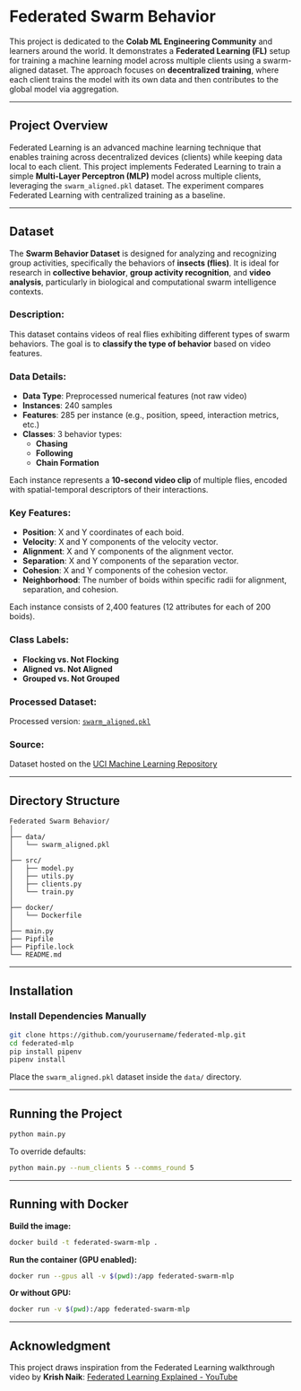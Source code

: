 # **Federated Swarm Behavior**

This project is dedicated to the **Colab ML Engineering Community** and learners around the world. It demonstrates a **Federated Learning (FL)** setup for training a machine learning model across multiple clients using a swarm-aligned dataset. The approach focuses on **decentralized training**, where each client trains the model with its own data and then contributes to the global model via aggregation.

---

## **Project Overview**

Federated Learning is an advanced machine learning technique that enables training across decentralized devices (clients) while keeping data local to each client. This project implements Federated Learning to train a simple **Multi-Layer Perceptron (MLP)** model across multiple clients, leveraging the `swarm_aligned.pkl` dataset. The experiment compares Federated Learning with centralized training as a baseline.

---

## **Dataset**

The **Swarm Behavior Dataset** is designed for analyzing and recognizing group activities, specifically the behaviors of **insects (flies)**. It is ideal for research in **collective behavior**, **group activity recognition**, and **video analysis**, particularly in biological and computational swarm intelligence contexts.

### **Description:**
This dataset contains videos of real flies exhibiting different types of swarm behaviors. The goal is to **classify the type of behavior** based on video features.

### **Data Details:**
- **Data Type**: Preprocessed numerical features (not raw video)  
- **Instances**: 240 samples  
- **Features**: 285 per instance (e.g., position, speed, interaction metrics, etc.)  
- **Classes**: 3 behavior types:
  - **Chasing**
  - **Following**
  - **Chain Formation**

Each instance represents a **10-second video clip** of multiple flies, encoded with spatial-temporal descriptors of their interactions.

### **Key Features:**
- **Position**: X and Y coordinates of each boid.
- **Velocity**: X and Y components of the velocity vector.
- **Alignment**: X and Y components of the alignment vector.
- **Separation**: X and Y components of the separation vector.
- **Cohesion**: X and Y components of the cohesion vector.
- **Neighborhood**: The number of boids within specific radii for alignment, separation, and cohesion.

Each instance consists of 2,400 features (12 attributes for each of 200 boids).

### **Class Labels:**
- **Flocking vs. Not Flocking**
- **Aligned vs. Not Aligned**
- **Grouped vs. Not Grouped**

### **Processed Dataset:**
Processed version: [`swarm_aligned.pkl`](https://drive.google.com/file/d/1WgNCTtNlVq7yjZdti0Fe85ELcBRclIGT/view?usp=sharing)

### **Source:**
Dataset hosted on the [UCI Machine Learning Repository](https://archive.ics.uci.edu/ml/datasets/Swarm+Behaviour)

---

## **Directory Structure**

```
Federated Swarm Behavior/
│
├── data/                     
│   └── swarm_aligned.pkl     
│
├── src/                      
│   ├── model.py              
│   ├── utils.py              
│   ├── clients.py            
│   └── train.py              
│
├── docker/                   
│   └── Dockerfile            
│
├── main.py                   
├── Pipfile                   
├── Pipfile.lock              
└── README.md                 
```

---

## **Installation**

### **Install Dependencies Manually**

```bash
git clone https://github.com/yourusername/federated-mlp.git
cd federated-mlp
pip install pipenv
pipenv install
```

Place the `swarm_aligned.pkl` dataset inside the `data/` directory.

---

## **Running the Project**

```bash
python main.py
```

To override defaults:
```bash
python main.py --num_clients 5 --comms_round 5
```

---

## **Running with Docker**

**Build the image:**
```bash
docker build -t federated-swarm-mlp .
```

**Run the container (GPU enabled):**
```bash
docker run --gpus all -v $(pwd):/app federated-swarm-mlp
```

**Or without GPU:**
```bash
docker run -v $(pwd):/app federated-swarm-mlp
```

---

## **Acknowledgment**

This project draws inspiration from the Federated Learning walkthrough video by **Krish Naik**:
[Federated Learning Explained - YouTube](https://youtu.be/xZQL-i3SnFU?si=wl0Y_05MwNqlUgOt)